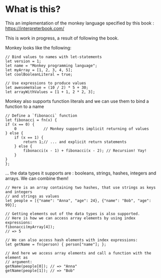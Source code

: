 # What is this?

This an implementation of the monkey language specified by this book : https://interpreterbook.com/

This is work in progress, a result of following the book.

Monkey looks like the following:

    // Bind values to names with let-statements
    let version = 1;
    let name = "Monkey programming language";
    let myArray = [1, 2, 3, 4, 5];
    let coolBooleanLiteral = true;

    // Use expressions to produce values
    let awesomeValue = (10 / 2) * 5 + 30;
    let arrayWithValues = [1 + 1, 2 * 2, 3];

Monkey also supports function literals and we can use them to bind a function to a name

    // Define a `fibonacci` function
    let fibonacci = fn(x) {
    if (x == 0) {
        0            // Monkey supports implicit returning of values
    } else {
        if (x == 1) {
            return 1;// ... and explicit return statements
        } else {
            fibonacci(x - 1) + fibonacci(x - 2); // Recursion! Yay!
        }
    }
    };

... the data types it supports are : booleans, strings, hashes, integers and arrays. We can combine them!

    // Here is an array containing two hashes, that use strings as keys and integers
    // and strings as values
    let people = [{"name": "Anna", "age": 24}, {"name": "Bob", "age": 99}];

    // Getting elements out of the data types is also supported.
    // Here is how we can access array elements by using index expressions:
    fibonacci(myArray[4]);
    // => 5

    // We can also access hash elements with index expressions:
    let getName = fn(person) { person["name"]; };

    // And here we access array elements and call a function with the element as
    // argument:
    getName(people[0]); // => "Anna"
    getName(people[1]); // => "Bob"

